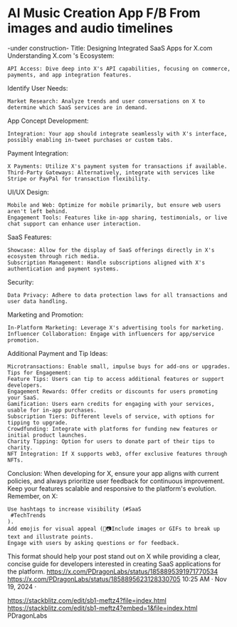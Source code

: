 # AI Music Creation App F/B From images and audio timelines

-under construction-
Title: Designing Integrated SaaS Apps for X.com
Understanding X.com
's Ecosystem:

    API Access: Dive deep into X's API capabilities, focusing on commerce, payments, and app integration features.

Identify User Needs:

    Market Research: Analyze trends and user conversations on X to determine which SaaS services are in demand.

App Concept Development:

    Integration: Your app should integrate seamlessly with X's interface, possibly enabling in-tweet purchases or custom tabs.

Payment Integration:

    X Payments: Utilize X's payment system for transactions if available.
    Third-Party Gateways: Alternatively, integrate with services like Stripe or PayPal for transaction flexibility.

UI/UX Design:

    Mobile and Web: Optimize for mobile primarily, but ensure web users aren't left behind.
    Engagement Tools: Features like in-app sharing, testimonials, or live chat support can enhance user interaction.

SaaS Features:

    Showcase: Allow for the display of SaaS offerings directly in X's ecosystem through rich media.
    Subscription Management: Handle subscriptions aligned with X's authentication and payment systems.

Security:

    Data Privacy: Adhere to data protection laws for all transactions and user data handling.

Marketing and Promotion:

    In-Platform Marketing: Leverage X's advertising tools for marketing.
    Influencer Collaboration: Engage with influencers for app/service promotion.

Additional Payment and Tip Ideas:

    Microtransactions: Enable small, impulse buys for add-ons or upgrades.
    Tips for Engagement:
    Feature Tips: Users can tip to access additional features or support developers.
    Engagement Rewards: Offer credits or discounts for users promoting your SaaS.
    Gamification: Users earn credits for engaging with your services, usable for in-app purchases.
    Subscription Tiers: Different levels of service, with options for tipping to upgrade.
    Crowdfunding: Integrate with platforms for funding new features or initial product launches.
    Charity Tipping: Option for users to donate part of their tips to charity.
    NFT Integration: If X supports web3, offer exclusive features through NFTs.

Conclusion:
When developing for X, ensure your app aligns with current policies, and always prioritize user feedback for continuous improvement. Keep your features scalable and responsive to the platform's evolution.
Remember, on X:

    Use hashtags to increase visibility (#SaaS
     #TechTrends
    ).
    Add emojis for visual appeal (🎉📷Include images or GIFs to break up text and illustrate points.
    Engage with users by asking questions or for feedback.

This format should help your post stand out on X while providing a clear, concise guide for developers interested in creating SaaS applications for the platform.
https://x.com/PDragonLabs/status/1858895391971770534
https://x.com/PDragonLabs/status/1858895623128330705
10:25 AM · Nov 19, 2024
·

https://stackblitz.com/edit/sb1-meftz4?file=index.html
https://stackblitz.com/edit/sb1-meftz4?embed=1&file=index.html
PDragonLabs

